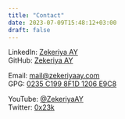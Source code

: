 ```yaml
---
title: "Contact"
date: 2023-07-09T15:48:12+03:00
draft: false
---
```


LinkedIn: [Zekeriya AY](https://linkedin.com/in/ZekeriyaAY)\
GitHub: [Zekeriya AY](https://github.com/ZekeriyaAY)

Email: [mail@zekeriyaay.com](mailto:mail@zekeriyaay.com)\
GPG: [0235 C199 8F1D 1206 E9C8](/gpg)

YouTube: [@ZekeriyaAY](https://youtube.com/@ZekeriyaAY)\
Twitter: [0x23k](https://twitter.com/0x23k)

